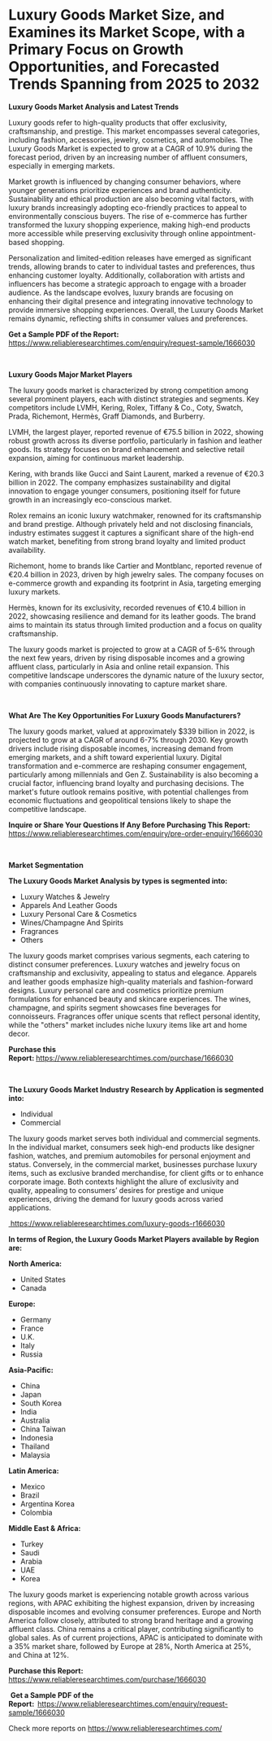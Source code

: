 <p><h1>Luxury Goods Market Size, and Examines its Market Scope, with a Primary Focus on Growth Opportunities, and Forecasted Trends Spanning from 2025 to 2032</h1></p><p><strong>Luxury Goods Market Analysis and Latest Trends</strong></p>
<p><p>Luxury goods refer to high-quality products that offer exclusivity, craftsmanship, and prestige. This market encompasses several categories, including fashion, accessories, jewelry, cosmetics, and automobiles. The Luxury Goods Market is expected to grow at a CAGR of 10.9% during the forecast period, driven by an increasing number of affluent consumers, especially in emerging markets.</p><p>Market growth is influenced by changing consumer behaviors, where younger generations prioritize experiences and brand authenticity. Sustainability and ethical production are also becoming vital factors, with luxury brands increasingly adopting eco-friendly practices to appeal to environmentally conscious buyers. The rise of e-commerce has further transformed the luxury shopping experience, making high-end products more accessible while preserving exclusivity through online appointment-based shopping.</p><p>Personalization and limited-edition releases have emerged as significant trends, allowing brands to cater to individual tastes and preferences, thus enhancing customer loyalty. Additionally, collaboration with artists and influencers has become a strategic approach to engage with a broader audience. As the landscape evolves, luxury brands are focusing on enhancing their digital presence and integrating innovative technology to provide immersive shopping experiences. Overall, the Luxury Goods Market remains dynamic, reflecting shifts in consumer values and preferences.</p></p>
<p><strong>Get a Sample PDF of the Report:&nbsp;</strong> <a href="https://www.reliableresearchtimes.com/enquiry/request-sample/1666030?utm_campaign=2931&utm_medium=2&utm_source=Github&utm_content=ia&utm_term=04042025&utm_id=luxury-goods">https://www.reliableresearchtimes.com/enquiry/request-sample/1666030</a></p>
<p>&nbsp;</p>
<p><strong>Luxury Goods Major Market Players</strong></p>
<p><p>The luxury goods market is characterized by strong competition among several prominent players, each with distinct strategies and segments. Key competitors include LVMH, Kering, Rolex, Tiffany & Co., Coty, Swatch, Prada, Richemont, Hermès, Graff Diamonds, and Burberry.</p><p>LVMH, the largest player, reported revenue of €75.5 billion in 2022, showing robust growth across its diverse portfolio, particularly in fashion and leather goods. Its strategy focuses on brand enhancement and selective retail expansion, aiming for continuous market leadership.</p><p>Kering, with brands like Gucci and Saint Laurent, marked a revenue of €20.3 billion in 2022. The company emphasizes sustainability and digital innovation to engage younger consumers, positioning itself for future growth in an increasingly eco-conscious market.</p><p>Rolex remains an iconic luxury watchmaker, renowned for its craftsmanship and brand prestige. Although privately held and not disclosing financials, industry estimates suggest it captures a significant share of the high-end watch market, benefiting from strong brand loyalty and limited product availability.</p><p>Richemont, home to brands like Cartier and Montblanc, reported revenue of €20.4 billion in 2023, driven by high jewelry sales. The company focuses on e-commerce growth and expanding its footprint in Asia, targeting emerging luxury markets.</p><p>Hermès, known for its exclusivity, recorded revenues of €10.4 billion in 2022, showcasing resilience and demand for its leather goods. The brand aims to maintain its status through limited production and a focus on quality craftsmanship.</p><p>The luxury goods market is projected to grow at a CAGR of 5-6% through the next few years, driven by rising disposable incomes and a growing affluent class, particularly in Asia and online retail expansion. This competitive landscape underscores the dynamic nature of the luxury sector, with companies continuously innovating to capture market share.</p></p>
<p>&nbsp;</p>
<p><strong>What Are The Key Opportunities For Luxury Goods Manufacturers?</strong></p>
<p><p>The luxury goods market, valued at approximately $339 billion in 2022, is projected to grow at a CAGR of around 6-7% through 2030. Key growth drivers include rising disposable incomes, increasing demand from emerging markets, and a shift toward experiential luxury. Digital transformation and e-commerce are reshaping consumer engagement, particularly among millennials and Gen Z. Sustainability is also becoming a crucial factor, influencing brand loyalty and purchasing decisions. The market's future outlook remains positive, with potential challenges from economic fluctuations and geopolitical tensions likely to shape the competitive landscape.</p></p>
<p><strong>Inquire or Share Your Questions If Any Before Purchasing This Report:</strong> <a href="https://www.reliableresearchtimes.com/enquiry/pre-order-enquiry/1666030?utm_campaign=2931&utm_medium=2&utm_source=Github&utm_content=ia&utm_term=04042025&utm_id=luxury-goods">https://www.reliableresearchtimes.com/enquiry/pre-order-enquiry/1666030</a></p>
<p>&nbsp;</p>
<p><strong>Market Segmentation</strong></p>
<p><strong>The Luxury Goods Market Analysis by types is segmented into:</strong></p>
<p><ul><li>Luxury Watches & Jewelry</li><li>Apparels And Leather Goods</li><li>Luxury Personal Care & Cosmetics</li><li>Wines/Champagne And Spirits</li><li>Fragrances</li><li>Others</li></ul></p>
<p><p>The luxury goods market comprises various segments, each catering to distinct consumer preferences. Luxury watches and jewelry focus on craftsmanship and exclusivity, appealing to status and elegance. Apparels and leather goods emphasize high-quality materials and fashion-forward designs. Luxury personal care and cosmetics prioritize premium formulations for enhanced beauty and skincare experiences. The wines, champagne, and spirits segment showcases fine beverages for connoisseurs. Fragrances offer unique scents that reflect personal identity, while the "others" market includes niche luxury items like art and home decor.</p></p>
<p><strong>Purchase this Report:&nbsp;</strong><a href="https://www.reliableresearchtimes.com/purchase/1666030?utm_campaign=2931&utm_medium=2&utm_source=Github&utm_content=ia&utm_term=04042025&utm_id=luxury-goods">https://www.reliableresearchtimes.com/purchase/1666030</a></p>
<p>&nbsp;</p>
<p><strong>The Luxury Goods Market Industry Research by Application is segmented into:</strong></p>
<p><ul><li>Individual</li><li>Commercial</li></ul></p>
<p><p>The luxury goods market serves both individual and commercial segments. In the individual market, consumers seek high-end products like designer fashion, watches, and premium automobiles for personal enjoyment and status. Conversely, in the commercial market, businesses purchase luxury items, such as exclusive branded merchandise, for client gifts or to enhance corporate image. Both contexts highlight the allure of exclusivity and quality, appealing to consumers’ desires for prestige and unique experiences, driving the demand for luxury goods across varied applications.</p></p>
<p><a href="https://www.reliableresearchtimes.com/luxury-goods-r1666030?utm_campaign=2931&utm_medium=2&utm_source=Github&utm_content=ia&utm_term=04042025&utm_id=luxury-goods">&nbsp;https://www.reliableresearchtimes.com/luxury-goods-r1666030</a></p>
<p><strong>In terms of Region, the Luxury Goods Market Players available by Region are:</strong></p>
<p>
    <p> <strong> North America: </strong>
        <ul>
            <li>United States</li>
            <li>Canada</li>
        </ul>
        </p> 
    <p> <strong> Europe: </strong>
        <ul>
            <li>Germany</li>
            <li>France</li>
            <li>U.K.</li>
            <li>Italy</li>
            <li>Russia</li>
        </ul>
        </p> 
    <p> <strong> Asia-Pacific: </strong>
        <ul>
            <li>China</li>
            <li>Japan</li>
            <li>South Korea</li>
            <li>India</li>
            <li>Australia</li>
            <li>China Taiwan</li>
            <li>Indonesia</li>
            <li>Thailand</li>
            <li>Malaysia</li>
        </ul>
        </p> 
    <p> <strong> Latin America: </strong>
        <ul>
            <li>Mexico</li>
            <li>Brazil</li>
            <li>Argentina Korea</li>
            <li>Colombia</li>
        </ul>
        </p> 
    <p> <strong> Middle East & Africa: </strong>
        <ul>
            <li>Turkey</li>
            <li>Saudi</li>
            <li>Arabia</li>
            <li>UAE</li>
            <li>Korea</li>
        </ul>
    </p>
    </p>
<p><p>The luxury goods market is experiencing notable growth across various regions, with APAC exhibiting the highest expansion, driven by increasing disposable incomes and evolving consumer preferences. Europe and North America follow closely, attributed to strong brand heritage and a growing affluent class. China remains a critical player, contributing significantly to global sales. As of current projections, APAC is anticipated to dominate with a 35% market share, followed by Europe at 28%, North America at 25%, and China at 12%.</p></p>
<p><strong>Purchase this Report: </strong><a href="https://www.reliableresearchtimes.com/purchase/1666030?utm_campaign=2931&utm_medium=2&utm_source=Github&utm_content=ia&utm_term=04042025&utm_id=luxury-goods">https://www.reliableresearchtimes.com/purchase/1666030</a></p>
<p>&nbsp;<strong>Get a Sample PDF of the Report:&nbsp;&nbsp;</strong><a href="https://www.reliableresearchtimes.com/enquiry/request-sample/1666030?utm_campaign=2931&utm_medium=2&utm_source=Github&utm_content=ia&utm_term=04042025&utm_id=luxury-goods">https://www.reliableresearchtimes.com/enquiry/request-sample/1666030</a></p>
<p><strong></strong></p>
<p>Check more reports on <a href="https://www.reliableresearchtimes.com/?utm_campaign=2931&utm_medium=2&utm_source=Github&utm_content=ia&utm_term=04042025&utm_id=luxury-goods">https://www.reliableresearchtimes.com/</a></p>